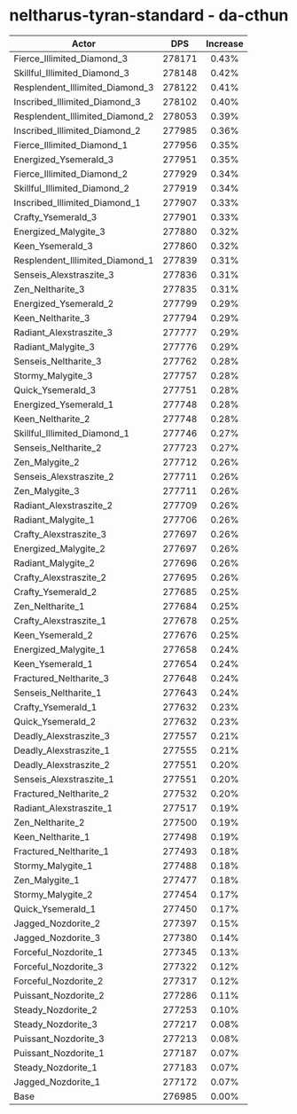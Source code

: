 # neltharus-tyran-standard - da-cthun
| Actor | DPS | Increase |
|---|:---:|:---:|
|Fierce_Illimited_Diamond_3|278171|0.43%|
|Skillful_Illimited_Diamond_3|278148|0.42%|
|Resplendent_Illimited_Diamond_3|278122|0.41%|
|Inscribed_Illimited_Diamond_3|278102|0.40%|
|Resplendent_Illimited_Diamond_2|278053|0.39%|
|Inscribed_Illimited_Diamond_2|277985|0.36%|
|Fierce_Illimited_Diamond_1|277956|0.35%|
|Energized_Ysemerald_3|277951|0.35%|
|Fierce_Illimited_Diamond_2|277929|0.34%|
|Skillful_Illimited_Diamond_2|277919|0.34%|
|Inscribed_Illimited_Diamond_1|277907|0.33%|
|Crafty_Ysemerald_3|277901|0.33%|
|Energized_Malygite_3|277880|0.32%|
|Keen_Ysemerald_3|277860|0.32%|
|Resplendent_Illimited_Diamond_1|277839|0.31%|
|Senseis_Alexstraszite_3|277836|0.31%|
|Zen_Neltharite_3|277835|0.31%|
|Energized_Ysemerald_2|277799|0.29%|
|Keen_Neltharite_3|277794|0.29%|
|Radiant_Alexstraszite_3|277777|0.29%|
|Radiant_Malygite_3|277776|0.29%|
|Senseis_Neltharite_3|277762|0.28%|
|Stormy_Malygite_3|277757|0.28%|
|Quick_Ysemerald_3|277751|0.28%|
|Energized_Ysemerald_1|277748|0.28%|
|Keen_Neltharite_2|277748|0.28%|
|Skillful_Illimited_Diamond_1|277746|0.27%|
|Senseis_Neltharite_2|277723|0.27%|
|Zen_Malygite_2|277712|0.26%|
|Senseis_Alexstraszite_2|277711|0.26%|
|Zen_Malygite_3|277711|0.26%|
|Radiant_Alexstraszite_2|277709|0.26%|
|Radiant_Malygite_1|277706|0.26%|
|Crafty_Alexstraszite_3|277697|0.26%|
|Energized_Malygite_2|277697|0.26%|
|Radiant_Malygite_2|277696|0.26%|
|Crafty_Alexstraszite_2|277695|0.26%|
|Crafty_Ysemerald_2|277685|0.25%|
|Zen_Neltharite_1|277684|0.25%|
|Crafty_Alexstraszite_1|277678|0.25%|
|Keen_Ysemerald_2|277676|0.25%|
|Energized_Malygite_1|277658|0.24%|
|Keen_Ysemerald_1|277654|0.24%|
|Fractured_Neltharite_3|277648|0.24%|
|Senseis_Neltharite_1|277643|0.24%|
|Crafty_Ysemerald_1|277632|0.23%|
|Quick_Ysemerald_2|277632|0.23%|
|Deadly_Alexstraszite_3|277557|0.21%|
|Deadly_Alexstraszite_1|277555|0.21%|
|Deadly_Alexstraszite_2|277551|0.20%|
|Senseis_Alexstraszite_1|277551|0.20%|
|Fractured_Neltharite_2|277532|0.20%|
|Radiant_Alexstraszite_1|277517|0.19%|
|Zen_Neltharite_2|277500|0.19%|
|Keen_Neltharite_1|277498|0.19%|
|Fractured_Neltharite_1|277493|0.18%|
|Stormy_Malygite_1|277488|0.18%|
|Zen_Malygite_1|277477|0.18%|
|Stormy_Malygite_2|277454|0.17%|
|Quick_Ysemerald_1|277450|0.17%|
|Jagged_Nozdorite_2|277397|0.15%|
|Jagged_Nozdorite_3|277380|0.14%|
|Forceful_Nozdorite_1|277345|0.13%|
|Forceful_Nozdorite_3|277322|0.12%|
|Forceful_Nozdorite_2|277317|0.12%|
|Puissant_Nozdorite_2|277286|0.11%|
|Steady_Nozdorite_2|277253|0.10%|
|Steady_Nozdorite_3|277217|0.08%|
|Puissant_Nozdorite_3|277213|0.08%|
|Puissant_Nozdorite_1|277187|0.07%|
|Steady_Nozdorite_1|277183|0.07%|
|Jagged_Nozdorite_1|277172|0.07%|
|Base|276985|0.00%|

